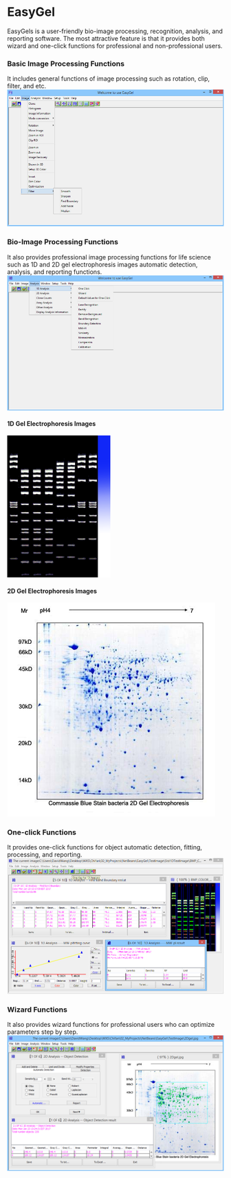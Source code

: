 # EasyGel
EasyGels is a user-friendly bio-image processing, recognition, analysis, and reporting software. 
The most attractive feature is that it provides both wizard and one-click functions for professional and non-professional users.

### Basic Image Processing Functions
It includes general functions of image processing such as rotation, clip, filter, and etc.
![Alt text](https://github.com/Charley-Wang/EasyGel/blob/master/Database/EasyGel_1.jpg?raw=true "Main Interface")

### Bio-Image Processing Functions
It also provides professional image processing functions for life science such as 1D and 2D gel electrophoresis images automatic detection, analysis, and reporting functions.
![Alt text](https://github.com/Charley-Wang/EasyGel/blob/master/Database/EasyGel_2.jpg?raw=true "Main Interface")
#### 1D Gel Electrophoresis Images
![Alt text](https://github.com/Charley-Wang/EasyGel/blob/master/TestImage/Std1DTestImage/BMP_COLOR_24.bmp?raw=true "Main Interface")
#### 2D Gel Electrophoresis Images
![Alt text](https://github.com/Charley-Wang/EasyGel/blob/master/TestImage/2Dgel.jpg?raw=true "Main Interface")

### One-click Functions
It provides one-click functions for object automatic detection, fitting, processing, and reporting. 
![Alt text](https://github.com/Charley-Wang/EasyGel/blob/master/Database/EasyGel_3.jpg?raw=true "Main Interface")

### Wizard Functions
It also provides wizard functions for professional users who can optimize parameters step by step.
![Alt text](https://github.com/Charley-Wang/EasyGel/blob/master/Database/EasyGel_6.jpg?raw=true "Main Interface")
